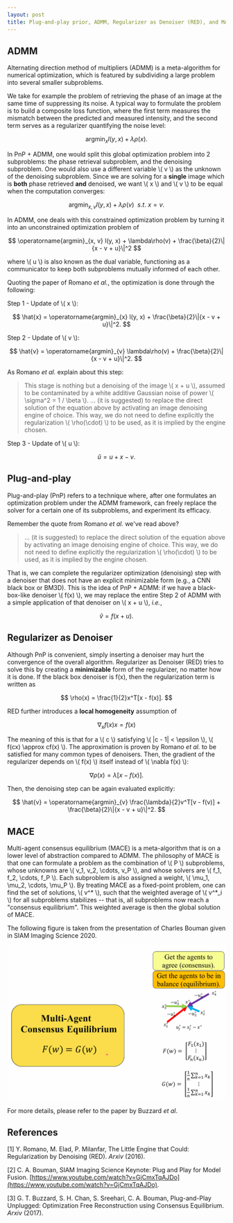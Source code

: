 ```yaml
---
layout: post
title: Plug-and-play prior, ADMM, Regularizer as Denoiser (RED), and MACE
---
```


## ADMM

Alternating direction method of multipliers (ADMM) is a meta-algorithm for
numerical optimization, which is featured by subdividing a large problem
into several smaller subproblems.

We take for example the problem of retrieving the phase of an image at the same
time of suppressing its noise. A typical way to formulate the problem is to
build a composite loss function, where the first term measures the mismatch
between the predicted and measured intensity, and the second term serves as
a regularizer quantifying the noise level:

$$ \operatorname{argmin}_{x} l(y, x) + \lambda\rho(x). $$

In PnP + ADMM, one would split this global optimization problem into 2
subproblems: the phase retrieval subproblem, and the denoising subproblem.
One would also use a different variable \\( v \\) as the unknown of the denoising
subproblem. Since we are solving for a **single** image which is **both** phase
retrieved **and** denoised, we want \\( x \\) and \\( v \\) to be equal when
the computation converges:

$$ \operatorname{argmin}_{x, v} l(y, x) + \lambda\rho(v)~~{s.t.}~x = v. $$

In ADMM, one deals with this constrained optimization problem
by turning it into an unconstrained optimization problem of

$$ \operatorname{argmin}_{x, v} l(y, x) + \lambda\rho(v) + \frac{\beta}{2}\|{x - v + u}\|^2 $$

where \\( u \\) is also known as the dual variable, functioning as a communicator
to keep both subproblems mutually informed of each other.

Quoting the paper of Romano *et al.*, the optimization is done through the following:

Step 1 - Update of \\( x \\):

$$ \hat{x} = \operatorname{argmin}_{x} l(y, x) + \frac{\beta}{2}\|{x - v + u}\|^2. $$

Step 2 - Update of \\( v \\):

$$ \hat{v} = \operatorname{argmin}_{v} \lambda\rho(v) + \frac{\beta}{2}\|{x - v + u}\|^2. $$

As Romano *et al.* explain about this step:
> This stage is nothing but a denoising of the image \\( x + u \\), assumed to be
contaminated by a white additive Gaussian noise of power \\( \sigma^2 = 1 / \beta \\).
... (it is suggested) to replace the direct solution of the equation above by
activating an image denoising engine of choice. This way, we do not need to define
explicitly the regularization \\( \rho(\cdot) \\) to be used, as it is implied by
the engine chosen.

Step 3 - Update of \\( u \\):

$$ \hat{u} = u + x - v. $$

## Plug-and-play

Plug-and-play (PnP) refers to a technique where, after one formulates an optimization
problem under the ADMM framework, can freely replace the solver for a certain
one of its subproblems, and experiment its efficacy.

Remember the quote from Romano *et al.* we've read above?

> ... (it is suggested) to replace the direct solution of the equation above by
activating an image denoising engine of choice. This way, we do not need to define
explicitly the regularization \\( \rho(\cdot) \\) to be used, as it is implied by
the engine chosen.

That is, we can complete the regularizer optimization (denoising) step with a
denoiser that does not have an explicit minimizable form (e.g., a CNN black
box or BM3D). This is the idea of PnP + ADMM: if we have a black-box-like
denoiser \\( f(x) \\), we may replace the entire Step 2 of ADMM with a simple
application of that denoiser on \\( x + u \\), *i.e.*,

$$ \hat{v} = f(x + u). $$

## Regularizer as Denoiser

Although PnP is convenient, simply inserting a denoiser may hurt the convergence
of the overall algorithm.
Regularizer as Denoiser (RED) tries to solve this by creating a **minimizable** form
of the regularizer, no matter how it is done. If the black box denoiser is
f(x), then the regularization term is written as

$$ \rho(x) = \frac{1}{2}x^T[x - f(x)]. $$

RED further introduces a **local homogeneity** assumption of

$$ \nabla_x f(x)x = f(x) $$

The meaning of this is that for a \\( c \\) satisfying
\\( |c - 1| < \epsilon \\), \\( f(cx) \approx cf(x) \\). The approximation
is proven by Romano *et al.* to be satisfied for many common types of
denoisers. Then, the gradient of the regularizer depends on \\( f(x) \\) itself
instead of \\( \nabla f(x) \\):

$$ \nabla\rho(x) = \lambda[x - f(x)]. $$

Then, the denoising step can be again evaluated explicitly:

$$ \hat{v} = \operatorname{argmin}_{v} \frac{\lambda}{2}v^T[v - f(v)] + \frac{\beta}{2}\|{x - v + u}\|^2. $$

## MACE

Multi-agent consensus equilibrium (MACE) is a meta-algorithm that is on a lower
level of abstraction compared to ADMM. The philosophy of MACE is that one can
formulate a problem as the combination of \\( P \\) subproblems, whose unknowns
are \\( v_1, v_2, \cdots, v_P \\), and whose solvers are
\\( f_1, f_2, \cdots, f_P \\). Each subproblem is also assigned a weight,
\\( \mu_1, \mu_2, \cdots, \mu_P \\). By treating MACE as a fixed-point
problem, one can find the set of solutions, \\( v^* \\), such that the
weighted average of \\( v^*_i \\) for all subproblems stabilizes --
that is, all subproblems now reach a "consensus equilibrium".
This weighted average is then the global solution of MACE.

The following figure is taken from the presentation of Charles Bouman
given in SIAM Imaging Science 2020.

![MACE](https://github.com/mdw771/mdw771.github.io/raw/master/images/20200710/mace.png "MACE")

For more details, please refer to the paper by Buzzard *et al*.


## References

[1] Y. Romano, M. Elad, P. Milanfar, The Little Engine that Could: Regularization by Denoising (RED). *Arxiv* (2016).

[2] C. A. Bouman, SIAM Imaging Science Keynote: Plug and Play for Model Fusion. [https://www.youtube.com/watch?v=GjCmxTqAJDo](https://www.youtube.com/watch?v=GjCmxTqAJDo).

[3] G. T. Buzzard, S. H. Chan, S. Sreehari, C. A. Bouman, Plug-and-Play Unplugged: Optimization Free Reconstruction using Consensus Equilibrium. *Arxiv* (2017).
